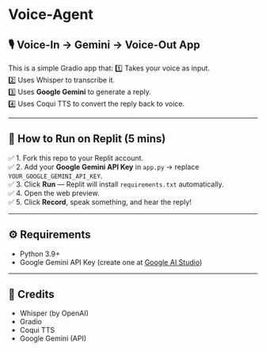 # Voice-Agent

## 🎙️ Voice-In → Gemini → Voice-Out App

This is a simple Gradio app that:
1️⃣ Takes your voice as input.  
2️⃣ Uses Whisper to transcribe it.  
3️⃣ Uses **Google Gemini** to generate a reply.  
4️⃣ Uses Coqui TTS to convert the reply back to voice.

---

## 🏃 How to Run on Replit (5 mins)

✅ 1. Fork this repo to your Replit account.  
✅ 2. Add your **Google Gemini API Key** in `app.py` → replace `YOUR_GOOGLE_GEMINI_API_KEY`.  
✅ 3. Click **Run** — Replit will install `requirements.txt` automatically.  
✅ 4. Open the web preview.  
✅ 5. Click **Record**, speak something, and hear the reply!

---

## ⚙️ Requirements

- Python 3.9+
- Google Gemini API Key (create one at [Google AI Studio](https://aistudio.google.com/))

---

## 🔗 Credits

- Whisper (by OpenAI)
- Gradio
- Coqui TTS
- Google Gemini (API)
